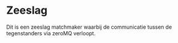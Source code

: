 # Zeeslag
Dit is een zeeslag matchmaker waarbij de communicatie tussen de tegenstanders via zeroMQ verloopt.  
